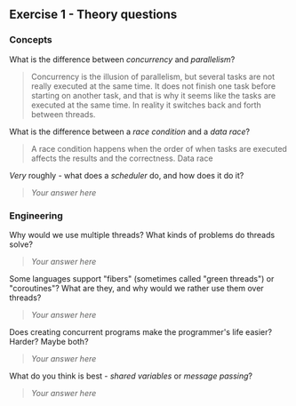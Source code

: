Exercise 1 - Theory questions
-----------------------------

### Concepts

What is the difference between *concurrency* and *parallelism*?
> Concurrency is the illusion of parallelism, but several tasks are not really executed at the same time. It does not finish one task before starting on another task, and that is why it seems like the tasks are executed at the same time. In reality it switches back and forth between threads.

What is the difference between a *race condition* and a *data race*? 
> A race condition happens when the order of when tasks are executed affects the results and the correctness. Data race 
 
*Very* roughly - what does a *scheduler* do, and how does it do it?
> *Your answer here* 


### Engineering

Why would we use multiple threads? What kinds of problems do threads solve?
> *Your answer here*

Some languages support "fibers" (sometimes called "green threads") or "coroutines"? What are they, and why would we rather use them over threads?
> *Your answer here*

Does creating concurrent programs make the programmer's life easier? Harder? Maybe both?
> *Your answer here*

What do you think is best - *shared variables* or *message passing*?
> *Your answer here*


